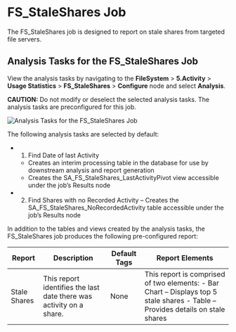 # FS_StaleShares Job

The FS_StaleShares job is designed to report on stale shares from targeted file servers.

## Analysis Tasks for the FS_StaleShares Job

View the analysis tasks by navigating to the **FileSystem** > **5.Activity** > **Usage
Statistics** > **FS_StaleShares** > **Configure** node and select **Analysis**.

**CAUTION:** Do not modify or deselect the selected analysis tasks. The analysis tasks are
preconfigured for this job.

![Analysis Tasks for the FS_StaleShares Job](/img/product_docs/accessanalyzer/12.0/solutions/filesystem/activity/usagestatistics/stalesharesanalysis.webp)

The following analysis tasks are selected by default:

-   1. Find Date of last Activity

    - Creates an interim processing table in the database for use by downstream analysis and report
      generation
    - Creates the SA_FS_StaleShares_LastActivityPivot view accessible under the job’s Results node

-   2. Find Shares with no Recorded Activity – Creates the SA_FS_StaleShares_NoRecordedActivity
       table accessible under the job’s Results node

In addition to the tables and views created by the analysis tasks, the FS_StaleShares job produces
the following pre-configured report:

| Report       | Description                                                         | Default Tags | Report Elements                                                                                                                |
| ------------ | ------------------------------------------------------------------- | ------------ | ------------------------------------------------------------------------------------------------------------------------------ |
| Stale Shares | This report identifies the last date there was activity on a share. | None         | This report is comprised of two elements: - Bar Chart – Displays top 5 stale shares - Table – Provides details on stale shares |
